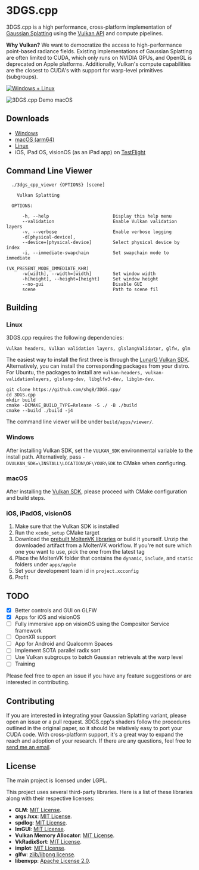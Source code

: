 # 3DGS.cpp

3DGS.cpp is a high performance, cross-platform implementation
of [Gaussian Splatting](https://repo-sam.inria.fr/fungraph/3d-gaussian-splatting/) using
the [Vulkan API](https://www.khronos.org/vulkan/) and compute pipelines.

**Why Vulkan?** We want to democratize the access to high-performance point-based radiance fields.
Existing implementations of Gaussian Splatting are often limited to CUDA, which only runs on NVIDIA GPUs, 
and OpenGL is deprecated on Apple platforms. Additionally, Vulkan's compute capabilities are the closest to CUDA's 
with support for warp-level primitives (subgroups).

[![Windows + Linux](https://github.com/shg8/3DGS.cpp/actions/workflows/cmake-multi-platform.yml/badge.svg?branch=main)](https://github.com/shg8/3DGS.cpp/actions/workflows/cmake-multi-platform.yml)

![3DGS.cpp Demo macOS](https://github.com/shg8/3DGS.cpp/assets/38004233/66542056-ce30-4998-a612-dd4f6792599e)

## Downloads
* [Windows](https://github.com/shg8/3DGS.cpp/releases/download/nightly/3dgs_cpp_viewer-windows-latest-amd64-nightly)
* [macOS (arm64)](https://github.com/shg8/3DGS.cpp/releases/download/nightly/3dgs_cpp_viewer-macos-14-arm64-nightly)
* [Linux](https://github.com/shg8/3DGS.cpp/releases/download/nightly/3dgs_cpp_viewer-ubuntu-latest-amd64-nightly)
* iOS, iPad OS, visionOS (as an iPad app) on [TestFlight](https://testflight.apple.com/join/0WzabeP7)

## Command Line Viewer

```
  ./3dgs_cpp_viewer {OPTIONS} [scene]

    Vulkan Splatting

  OPTIONS:

      -h, --help                        Display this help menu
      --validation                      Enable Vulkan validation layers
      -v, --verbose                     Enable verbose logging
      -d[physical-device],
      --device=[physical-device]        Select physical device by index
      -i, --immediate-swapchain         Set swapchain mode to immediate
                                        (VK_PRESENT_MODE_IMMEDIATE_KHR)
      -w[width], --width=[width]        Set window width
      -h[height], --height=[height]     Set window height
      --no-gui                          Disable GUI
      scene                             Path to scene fil
```

## Building
### Linux

3DGS.cpp requires the following dependencies:

`Vulkan headers, Vulkan validation layers, glslangValidator, glfw, glm`

The easiest way to install the first three is through the [LunarG Vulkan SDK](https://www.lunarg.com/vulkan-sdk/).
Alternatively, you can install the corresponding packages from your distro. For Ubuntu, the packages to install
are `vulkan-headers, vulkan-validationlayers, glslang-dev, libglfw3-dev, libglm-dev`.

```
git clone https://github.com/shg8/3DGS.cpp/
cd 3DGS.cpp
mkdir build
cmake -DCMAKE_BUILD_TYPE=Release -S ./ -B ./build
cmake --build ./build -j4
```
The command line viewer will be under `build/apps/viewer/`.
### Windows

After installing Vulkan SDK, set the `VULKAN_SDK` environmental variable to the install path. Alternatively,
pass `-DVULKAN_SDK=\INSTALL\LOCATION\OF\YOUR\SDK` to CMake when configuring.

### macOS
After installing the [Vulkan SDK](https://www.lunarg.com/vulkan-sdk/), please proceed with CMake configuration and build steps.

### iOS, iPadOS, visionOS
1. Make sure that the Vulkan SDK is installed
2. Run the `xcode_setup` CMake target
3. Download the [prebuilt MoltenVK libraries](https://github.com/KhronosGroup/MoltenVK/actions) or build it yourself. Unzip the downloaded artifact from a MoltenVK workflow. If you're not sure which one you want to use, pick the one from the latest tag
4. Place the MoltenVK folder that contains the `dynamic`, `include`, and `static` folders under `apps/apple`
5. Set your development team id in `project.xcconfig`
6. Profit

## TODO

- [x] Better controls and GUI on GLFW
- [x] Apps for iOS and visionOS
- [ ] Fully immersive app on visionOS using the Compositor Service framework
- [ ] OpenXR support
- [ ] App for Android and Qualcomm Spaces
- [ ] Implement SOTA parallel radix sort
- [ ] Use Vulkan subgroups to batch Gaussian retrievals at the warp level
- [ ] Training

Please feel free to open an issue if you have any feature suggestions or are interested in contributing.

## Contributing
If you are interested in integrating your Gaussian Splatting variant, please open an issue or a pull request.
3DGS.cpp's shaders follow the procedures outlined in the original paper, so it should be relatively
easy to port your CUDA code. With cross-platform support, it's a great way to expand the reach and adoption of your research.
If there are any questions, feel free to [send me an email](mailto:me@stevengao.net).

## License

The main project is licensed under LGPL.

This project uses several third-party libraries. Here is a list of these libraries along with their respective licenses:

- **GLM**: [MIT License](https://opensource.org/licenses/MIT).
- **args.hxx**: [MIT License](https://opensource.org/licenses/MIT).
- **spdlog**: [MIT License](https://opensource.org/licenses/MIT).
- **ImGUI**: [MIT License](https://opensource.org/licenses/MIT).
- **Vulkan Memory Allocator**: [MIT License](https://opensource.org/licenses/MIT).
- **VkRadixSort**: [MIT License](https://opensource.org/licenses/MIT).
- **implot**: [MIT License](https://opensource.org/licenses/MIT).
- **glfw**: [zlib/libpng license](https://www.glfw.org/license.html).
- **libenvpp**: [Apache License 2.0](https://www.apache.org/licenses/LICENSE-2.0).
